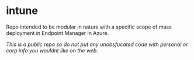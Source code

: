 # intune

Repo intended to be modular in nature with a specific scope of mass deployment in Endpoint Manager in Azure.

*This is a public repo so do not put any unobsfucated code with personal or corp info you wouldnt like on the web.*
